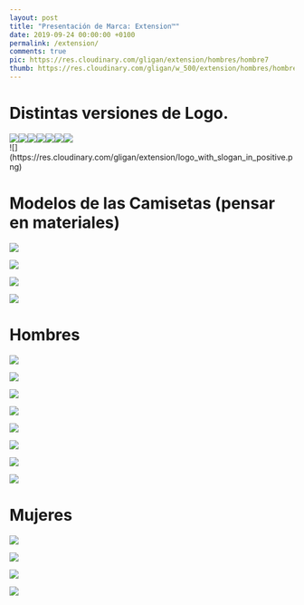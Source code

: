```yaml
---
layout: post
title: "Presentación de Marca: Extension™"
date: 2019-09-24 00:00:00 +0100
permalink: /extension/
comments: true
pic: https://res.cloudinary.com/gligan/extension/hombres/hombre7
thumb: https://res.cloudinary.com/gligan/w_500/extension/hombres/hombre7
---
```


# Distintas versiones de Logo.

<style>
img {
	opacity: 1 !important;
}
.logos img {
	max-width: 300px !important;
}
p {
	opacity: 1 !important;
}
</style>
<div class="logos"><img src="https://res.cloudinary.com/gligan/extension/logo_4x3_positivo.png" /><img src="https://res.cloudinary.com/gligan/extension/logo_4x3_negativo.png" /><img src="https://res.cloudinary.com/gligan/extension/logo_square.png" /><img src="https://res.cloudinary.com/gligan/extension/logo_rectangle.png" /><img src="https://res.cloudinary.com/gligan/extension/logo_vertical_3e.png" /><img src="https://res.cloudinary.com/gligan/extension/logo_e_TM_glyphs" /><img src="https://res.cloudinary.com/gligan/extension/logo_with_blue_img.png" />
</div>
![](https://res.cloudinary.com/gligan/extension/logo_with_slogan_in_positive.png)


# Modelos de las Camisetas (pensar en materiales)

![](https://res.cloudinary.com/gligan/extension/camisetas/camiseta1)

![](https://res.cloudinary.com/gligan/extension/camisetas/camiseta2)

![](https://res.cloudinary.com/gligan/extension/camisetas/camiseta3)

![](https://res.cloudinary.com/gligan/extension/camisetas/camiseta4)

# Hombres

![](https://res.cloudinary.com/gligan/extension/hombres/hombre1)

![](https://res.cloudinary.com/gligan/extension/hombres/hombre2)

![](https://res.cloudinary.com/gligan/extension/hombres/hombre3)

![](https://res.cloudinary.com/gligan/extension/hombres/hombre4)

![](https://res.cloudinary.com/gligan/extension/hombres/hombre5)

![](https://res.cloudinary.com/gligan/extension/hombres/hombre6)

![](https://res.cloudinary.com/gligan/extension/hombres/hombre7)

![](https://res.cloudinary.com/gligan/extension/hombres/hombre8)

# Mujeres

![](https://res.cloudinary.com/gligan/extension/mujeres/mujer1)

![](https://res.cloudinary.com/gligan/extension/mujeres/mujer2)

![](https://res.cloudinary.com/gligan/extension/mujeres/mujer3)

![](https://res.cloudinary.com/gligan/extension/mujeres/mujer4)
